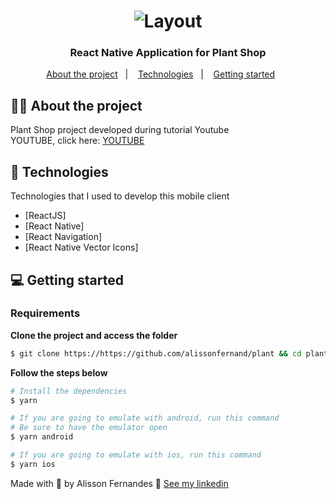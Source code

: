 <h1 align="center">
  <img alt="Layout" src="https://res.cloudinary.com/dbdv7jazw/image/upload/v1613001490/layout_plant_pbarbr.png">
</h1>

<h3 align="center">  
  React Native Application for Plant Shop
</h3>

<p align="center">
  <a href="#%EF%B8%8F-about-the-project">About the project</a>&nbsp;&nbsp;&nbsp;|&nbsp;&nbsp;&nbsp;
  <a href="#-technologies">Technologies</a>&nbsp;&nbsp;&nbsp;|&nbsp;&nbsp;&nbsp;
  <a href="#-getting-started">Getting started</a>&nbsp;&nbsp;&nbsp;&nbsp;&nbsp;&nbsp;
</p>

## 🧒🏽 About the project

Plant Shop project developed during tutorial Youtube</br>
YOUTUBE, click here:  [YOUTUBE](https://www.youtube.com/watch?v=d9-FNDUICZE&t=136s&ab_channel=kymzTech)</br>

## 🚀 Technologies

Technologies that I used to develop this mobile client
- [ReactJS]
- [React Native]
- [React Navigation]
- [React Native Vector Icons]

## 💻 Getting started

### Requirements
**Clone the project and access the folder**

```bash
$ git clone https://https://github.com/alissonfernand/plant && cd plant
```

**Follow the steps below**

```bash
# Install the dependencies
$ yarn

# If you are going to emulate with android, run this command
# Be sure to have the emulator open
$ yarn android

# If you are going to emulate with ios, run this command
$ yarn ios
```

Made with 💜 by Alisson Fernandes 👋 [See my linkedin](https://www.linkedin.com/in/alisson-fernandes-417bb0137/)
